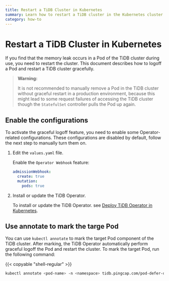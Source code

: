 ```yaml
---
title: Restart a TiDB Cluster in Kubernetes
summary: Learn how to restart a TiDB cluster in the Kubernetes cluster.
category: how-to
---
```


# Restart a TiDB Cluster in Kubernetes

If you find that the memory leak occurs in a Pod of the TiDB cluster during use, you need to restart the cluster. This document describes how to logoff a Pod and restart a TiDB cluster gracefully.

> **Warning:**
>
> It is not recommended to manually remove a Pod in the TiDB cluster without graceful restart in a production environment, because this might lead to some request failures of accessing the TiDB cluster though the `StatefulSet` controller pulls the Pod up again.

## Enable the configurations

To activate the graceful logoff feature, you need to enable some Operator-related configurations. These configurations are disabled by default, follow the next step to manually turn them on.

1. Edit the `values.yaml` file.

    Enable the `Operator Webhook` feature:

    ```yaml
    admissionWebhook:
      create: true
      mutation:
        pods: true
    ```

2. Install or update the TiDB Operator.

    To install or update the TiDB Operator. see [Deploy TiDB Operator in Kubernetes](deploy-tidb-operator.md).

## Use annotate to mark the targe Pod

You can use `kubectl annotate` to mark the target Pod component of the TiDB cluster. After marking, the TiDB Operator automatically perform graceful logoff the Pod and restart the cluster. To mark the target Pod, run the following command:

{{< copyable "shell-regular" >}}

```sh
kubectl annotate <pod-name> -n <namespace> tidb.pingcap.com/pod-defer-deleting=true
```
